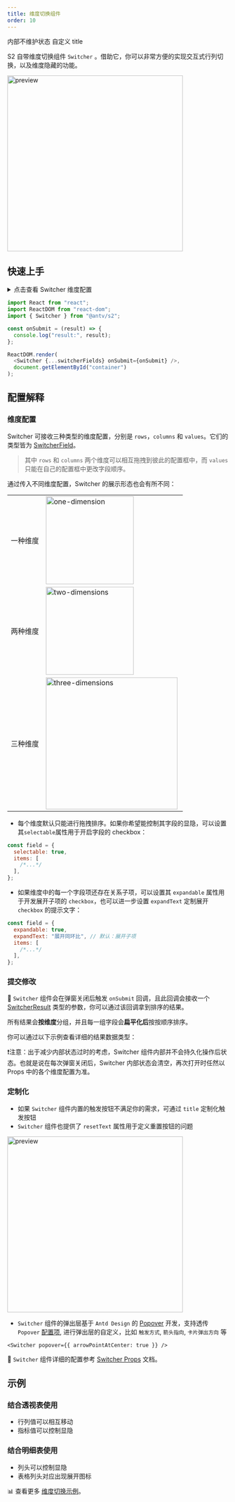 ```yaml
---
title: 维度切换组件
order: 10
---
```


内部不维护状态
自定义 title

S2 自带维度切换组件 `Switcher` 。借助它，你可以非常方便的实现交互式行列切换，以及维度隐藏的功能。

<img src="https://gw.alipayobjects.com/zos/antfincdn/fyf455mio/2021-09-29%25252015.08.03.gif" height="400" alt="preview" />

## 快速上手

<details>
<summary>点击查看 Switcher 维度配置</summary>

```js
const switcherFields = {
  rows: {
    items: [{ id: "province" }, { id: "city" }],
  },
  columns: {
    items: [{ id: "type" }],
  },
  values: {
    selectable: true,
    items: [{ id: "price" }, { id: "cost" }],
  },
};
```

</details>

```js
import React from "react";
import ReactDOM from "react-dom";
import { Switcher } from "@antv/s2";

const onSubmit = (result) => {
  console.log("result:", result);
};

ReactDOM.render(
  <Switcher {...switcherFields} onSubmit={onSubmit} />,
  document.getElementById("container")
);

```

<playground path='react-component/switcher/demo/pure-switcher.tsx' rid='container'></playground>

## 配置解释

### 维度配置

Switcher 可接收三种类型的维度配置，分别是 `rows`，`columns` 和 `values`。它们的类型皆为 [SwitcherField](/zh/docs/api/components/switcher#switcherfield)。

> 其中 `rows` 和 `columns` 两个维度可以相互拖拽到彼此的配置框中，而 `values` 只能在自己的配置框中更改字段顺序。

通过传入不同维度配置，Switcher 的展示形态也会有所不同：

<table
        style="width: 100%; outline: none; border-collapse: collapse;"
      >
        <colgroup>
          <col width="20%"/>
          <col width="80%" />
        </colgroup>
        <tbody>
          <tr>
              <td style="text-align: center;">
              一种维度
              </td>
              <td>
                <img height="200" alt="one-dimension" style="max-height: unset;" src="https://gw.alipayobjects.com/mdn/rms_56cbb2/afts/img/A*a0uHRZ70hDcAAAAAAAAAAAAAARQnAQ">
              </td>
          </tr>
          <tr>
              <td style="text-align: center;">
              两种维度
              </td>
              <td>
                <img height="200" alt="two-dimensions" style="max-height: unset;" src="https://gw.alipayobjects.com/mdn/rms_56cbb2/afts/img/A*dlP1T7hcGiIAAAAAAAAAAAAAARQnAQ">
              </td>
          </tr>
          <tr>
              <td style="text-align: center;">
              三种维度
              </td>
              <td>
                <img height="300" alt="three-dimensions" style="max-height: unset;" src="https://gw.alipayobjects.com/mdn/rms_56cbb2/afts/img/A*FTYGTLw7e5wAAAAAAAAAAAAAARQnAQ">
              </td>
          </tr>
        </tbody>
  </table>

* 每个维度默认只能进行拖拽排序。如果你希望能控制其字段的显隐，可以设置其`selectable`属性用于开启字段的 checkbox：

```js
const field = {
  selectable: true,
  items: [
    /*...*/
  ],
};
```

* 如果维度中的每一个字段项还存在关系子项，可以设置其 `expandable` 属性用于开发展开子项的 `checkbox`，也可以进一步设置 `expandText` 定制展开 `checkbox` 的提示文字：

```js
const field = {
  expandable: true,
  expandText: "展开同环比", // 默认：展开子项
  items: [
    /*...*/
  ],
};
```

### 提交修改

 `Switcher` 组件会在弹窗关闭后触发 `onSubmit` 回调，且此回调会接收一个 [SwitcherResult](/zh/docs/api/components/switcher#switcherresult) 类型的参数，你可以通过该回调拿到排序的结果。

所有结果会**按维度**分组，并且每一组字段会**扁平化后**按按顺序排序。

你可以通过以下示例查看详细的结果数据类型：

<playground path='analysis/switcher/demo/pivot.tsx' rid='result'></playground>

❗️注意：出于减少内部状态过时的考虑，Switcher 组件内部并不会持久化操作后状态。也就是说在每次弹窗关闭后，Switcher 内部状态会清空，再次打开时任然以 Props 中的各个维度配置为准。

### 定制化

* 如果 `Switcher` 组件内置的触发按钮不满足你的需求，可通过 `title` 定制化触发按钮
* `Switcher` 组件也提供了 `resetText` 属性用于定义重置按钮的问题

<img src="https://gw.alipayobjects.com/mdn/rms_56cbb2/afts/img/A*tElLTIzXBR0AAAAAAAAAAAAAARQnAQ" height="400" alt="preview" />

* `Switcher` 组件的弹出层基于 `Antd Design` 的 [Popover](https://ant.design/components/popover-cn/) 开发，支持透传 `Popover` [配置项](https://ant.design/components/popover-cn/#API), 进行弹出层的自定义，比如 `触发方式`, `箭头指向`, `卡片弹出方向` 等

```tsx
<Switcher popover={{ arrowPointAtCenter: true }} />
```

🎨 `Switcher` 组件详细的配置参考 [Switcher Props](/zh/docs/api/components/switcher) 文档。

## 示例

### 结合透视表使用

* 行列值可以相互移动
* 指标值可以控制显隐

<playground path='react-component/switcher/demo/pivot-with-children.tsx' rid='pivot'></playground>

### 结合明细表使用

* 列头可以控制显隐
* 表格列头对应出现展开图标

<playground path='react-component/switcher/demo/table.tsx' rid='table'></playground>

​📊 查看更多 [维度切换示例](/zh/examples/analysis/switcher#pure-switcher)。
